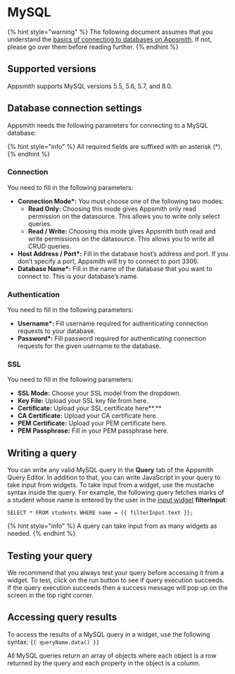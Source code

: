 # MySQL

{% hint style="warning" %}
The following document assumes that you understand the [basics of connecting to databases on Appsmith](../core-concepts/connecting-to-databases/). If not, please go over them before reading further.
{% endhint %}

## **Supported versions**

Appsmith supports MySQL versions 5.5, 5.6, 5.7, and 8.0.

## Database connection settings

Appsmith needs the following parameters for connecting to a MySQL database:

{% hint style="info" %}
All required fields are suffixed with an asterisk \(\*\).
{% endhint %}

### **Connection**

You need to fill in the following parameters:

* **Connection Mode\*:** You must choose one of the following two modes:
  * **Read Only:** Choosing this mode gives Appsmith only read permission on the datasource. This allows you to write only select queries. 
  * **Read / Write:** Choosing this mode gives Appsmith both read and write permissions on the datasource. This allows you to write all CRUD queries.
* **Host Address / Port\*:** Fill in the database host’s address and port. If you don’t specify a port, Appsmith will try to connect to port 3306.
* **Database Name\*:** Fill in the name of the database that you want to connect to. This is your database’s name.

### **Authentication**

You need to fill in the following parameters:

* **Username\*:** Fill username required for authenticating connection requests to your database.
* **Password\*:** Fill password required for authenticating connection requests for the given username to the database. 

### **SSL**

You need to fill in the following parameters:

* **SSL Mode:** Choose your SSL model from the dropdown. 
* **Key File:** Upload your SSL key file from here.
* **Certificate:** Upload your SSL certificate here**.**
* **CA Certificate:** Upload your CA certificate here.
* **PEM Certificate:** Upload your PEM certificate here.
* **PEM Passphrase:** Fill in your PEM passphrase here.

## Writing a query

You can write any valid MySQL query in the **Query** tab of the Appsmith Query Editor. In addition to that, you can write JavaScript in your query to take input from widgets. To take input from a widget, use the mustache syntax inside the query. For example, the following query fetches marks of a student whose name is entered by the user in the [input widget](../widget-reference/input.md) **filterInput**:

`SELECT * FROM students WHERE name = {{ filterInput.text }};`

{% hint style="info" %}
A query can take input from as many widgets as needed.
{% endhint %}

## **Testing your query**

We recommend that you always test your query before accessing it from a widget. To test, click on the run button to see if query execution succeeds. If the query execution succeeds then a success message will pop up on the screen in the top right corner.

## **Accessing query results**

To access the results of a MySQL query in a widget, use the following syntax: `{{ queryName.data() }}`

All MySQL queries return an array of objects where each object is a row returned by the query and each property in the object is a column.

